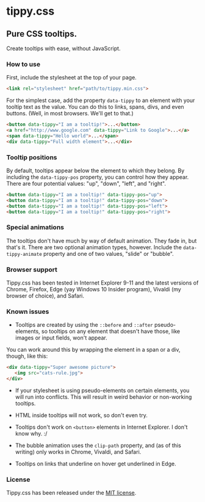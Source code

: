 # tippy.css
## Pure CSS tooltips.
Create tooltips with ease, without JavaScript.

### How to use

First, include the stylesheet at the top of your page.

```html
<link rel="stylesheet" href="path/to/tippy.min.css">
```

For the simplest case, add the property `data-tippy` to an element with your tooltip text as the value. You can do this to links, spans, divs, and even buttons. (Well, in most browsers. We'll get to that.)

```html
<button data-tippy="I am a tooltip!">...</button>
<a href="http://www.google.com" data-tippy="Link to Google">...</a>
<span data-tippy="Hello world">...</span>
<div data-tippy="Full width element">...</div>
```

### Tooltip positions

By default, tooltips appear below the element to which they belong. By including the `data-tippy-pos` property, you can control how they appear. There are four potential values: "up", "down", "left", and "right".

```html
<button data-tippy="I am a tooltip!" data-tippy-pos="up">
<button data-tippy="I am a tooltip!" data-tippy-pos="down">
<button data-tippy="I am a tooltip!" data-tippy-pos="left">
<button data-tippy="I am a tooltip!" data-tippy-pos="right">
```

### Special animations

The tooltips don't have much by way of default animation. They fade in, but that's it. There are two optional animation types, however. Include the `data-tippy-animate` property and one of two values, "slide" or "bubble".

### Browser support

Tippy.css has been tested in Internet Explorer 9-11 and the latest versions of Chrome, Firefox, Edge (yay Windows 10 Insider program), Vivaldi (my browser of choice), and Safari.

### Known issues

* Tooltips are created by using the `::before` and `::after` pseudo-elements, so tooltips on any element that doesn't have those, like images or input fields, won't appear.

 You can work around this by wrapping the element in a span or a div, though, like this:

 ```html
 <div data-tippy="Super awesome picture">
    <img src="cats-rule.jpg">
 </div>
```

* If your stylesheet is using pseudo-elements on certain elements, you will run into conflicts. This will result in weird behavior or non-working tooltips.

* HTML inside tooltips will not work, so don't even try.

* Tooltips don't work on `<button>` elements in Internet Explorer. I don't know why. :/

* The bubble animation uses the `clip-path` property, and (as of this writing) only works in Chrome, Vivaldi, and Safari.

* Tooltips on links that underline on hover get underlined in Edge.

### License

Tippy.css has been released under the [MIT license](LICENSE).
